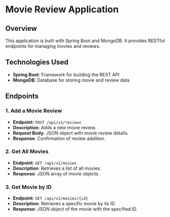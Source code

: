 # Movie Review Application

## Overview

This application is built with Spring Boot and MongoDB. It provides RESTful endpoints for managing movies and reviews.

## Technologies Used

- **Spring Boot**: Framework for building the REST API
- **MongoDB**: Database for storing movie and review data

## Endpoints

### 1. Add a Movie Review

- **Endpoint**: `POST /api/v1/reviews`
- **Description**: Adds a new movie review.
- **Request Body**: JSON object with movie review details.
- **Response**: Confirmation of review addition.

### 2. Get All Movies

- **Endpoint**: `GET /api/v1/movies`
- **Description**: Retrieves a list of all movies.
- **Response**: JSON array of movie objects.

### 3. Get Movie by ID

- **Endpoint**: `GET /api/v1/movies/{id}`
- **Description**: Retrieves a specific movie by its ID.
- **Response**: JSON object of the movie with the specified ID.
